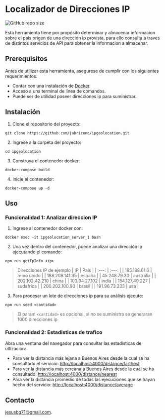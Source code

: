 # Localizador de Direcciones IP

<!--- These are examples. See https://shields.io for others or to customize this set of shields. You might want to include dependencies, project status and licence info here --->
![GitHub repo size](https://img.shields.io/github/repo-size/jabriceno/ipgeolocalization)

Esta herramienta tiene por propósito determinar y almacenar informacion sobre el país origen de una dirección ip provista, para ello consulta a traves de distintos servicios de API para obtener la informacion a almacenar.

## Prerequisitos

Antes de utilizar esta herramienta, asegurese de cumplir con los siguientes requerimientos:
* Contar con una instalación de [Docker](https://docs.docker.com/engine/install/).
* Acceso a una terminal de línea de comandos.
* Puede ser de utilidad poseer direcciones ip para suministrar.

## Instalación

1. Clone el repositorio del proyecto:
```
git clone https://github.com/jabriceno/ipgeolocation.git
```
2. Ingrese a la carpeta del proyecto:
```
cd ipgeolocation
```
3. Construya el contenedor docker:
```
docker-compose build
```
4. Inicie el contenedor:
```
docker-compose up -d
```

## Uso
### Funcionalidad 1: Analizar direccion IP
1. Ingrese al contenedor docker con:

```
docker exec -it ipgeolocation_server_1 bash
```
2. Una vez dentro del contenedor, puede analizar una dirección ip ejecutando el comando:
```
npm run getIpInfo <ip>
```
> Direcciones IP de ejemplo
>| IP | País |
>| :---: | :---: |
>| 185.188.61.6    | reino unido |
>| 188.208.141.35  | españa |
>| 45.248.79.30    | australia |
>| 202.102.42.210  | china |
>| 103.94.27.102   | india |
>| 154.127.49.227  | sudafrica |
>| 200.202.100.90  | brasil |
>| 191.96.73.233   | usa |

3. Para procesar un lote de direcciones ip para su análisis ejecute:
```
npm run seed <cantidad> 
```
> El param `<cantidad>` es opcional, si no se suministra se generaran 1000 direcciones ip

### Funcionalidad 2: Estadisticas de trafico
Abra una ventana del navegador para consultar las estadisticas de utlización:
* Para ver la distancia más lejana a Buenos Aires desde la cual se ha consultado el servicio: <http://localhost:4000/distance/farthest>
* Para ver la distancia más cercana a Buenos Aires desde la cual se ha consultado: <http://localhost:4000/distance/nearest>
* Para ver la distancia promedio de todas las ejecuciones que se hayan hecho del servicio: <http://localhost:4000/distance/average>

## Contacto

<jesusbg71@gmail.com>.

